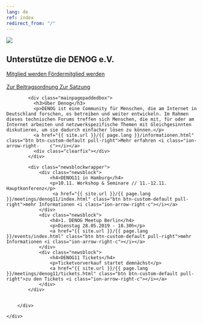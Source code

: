 ```yaml
---
lang: de
ref: index
redirect_from: "/"
---
```

<div id="mainpage">
    <div class="pagecontentblock">
        <div class="mainpagebox mainpageboxlarge">
            <div>
                <div class="container">
                    <div class="row">
                        <div class="col-sm-6">
                             <a href="{{ site.url }}/{{ page.lang }}/meetings/denog11/index.html" class="btn btn-custom-default pull-right"><img src="{{ site.url }}/images/20190912 - DENOG 11 Closing Slide.png" id="mainpagelogo" /></a>
                        </div>
                        <div class="col-sm-6">
                        <h2 class="mainpageboxheadline">Unterstütze die DENOG e.V.</h2>
                        <p><a href="/files/verein/DENOG_Antrag_Mitgliedschaft_v18_SEPA_20181002.pdf" class="btn btn-custom-default">Mitglied werden <i class="ion-arrow-right-c"></i></a> <a href="/files/verein/DENOG_Antrag_Foerdermitgliedschaft_v18_20181002.pdf" class="btn btn-custom-default">Fördermitglied werden <i class="ion-arrow-right-c"></i></a><br /> <br />
                        <a href="/files/verein/20171124-DENOG_Beitragsordnung.pdf" class="btn btn-custom-default">Zur Beitragsordnung <i class="ion-arrow-right-c"></i></a> <a href="/files/verein/20171124-DENOG_Satzung.pdf" class="btn btn-custom-default">Zur Satzung <i class="ion-arrow-right-c"></i></a></p>
                        </div>
                    </div>
                </div>
            </div>
        </div>
        <div class="container">


            <div class="mainpagepaddedbox">
              <h3>Über Denog</h3>
              <p>DENOG ist eine Community für Menschen, die am Internet in Deutschland forschen, es betreiben und weiter entwickeln. Im Rahmen dieses technischen Forums treffen sich Menschen, die mit, für oder am Internet arbeiten und netzwerkspezifische Themen mit Gleichgesinnten diskutieren, um sie dadurch einfacher lösen zu können.</p>
              <a href="{{ site.url }}/{{ page.lang }}/informationen.html" class="btn btn-custom-default pull-right">Mehr erfahren <i class="ion-arrow-right-    c"></i></a>
              <div class="clearfix"></div>
            </div>

            <div class="newsblockwrapper">
                <div class="newsblock">
                    <h4>DENOG11 in Hamburg</h4>
                    <p>10.11. Workshop & Seminare // 11.-12.11. Hauptkonferenz</p>
                     <a href="{{ site.url }}/{{ page.lang }}/meetings/denog11/index.html" class="btn btn-custom-default pull-right">mehr Informationen <i class="ion-arrow-right-c"></i></a>
                </div>
                <div class="newsblock">
                    <h4>1. DENOG Meetup Berlin</h4>
                    <p>Dienstag 28.05.2019 - 18.30h</p>
                    <a href="{{ site.url }}/{{ page.lang }}/events/index.html" class="btn btn-custom-default pull-right">mehr Informationen <i class="ion-arrow-right-c"></i></a>
                </div>
                <div class="newsblock">
                    <h4>DENOG11 Tickets</h4>
                    <p>Ticketvorverkauf startet demnächst</p>
                    <a href="{{ site.url }}/{{ page.lang }}/meetings/denog11/tickets.html" class="btn btn-custom-default pull-right">zu den Tickets <i class="ion-arrow-right-c"></i></a>
                </div>
            </div>


        </div>

    </div>
</div>
